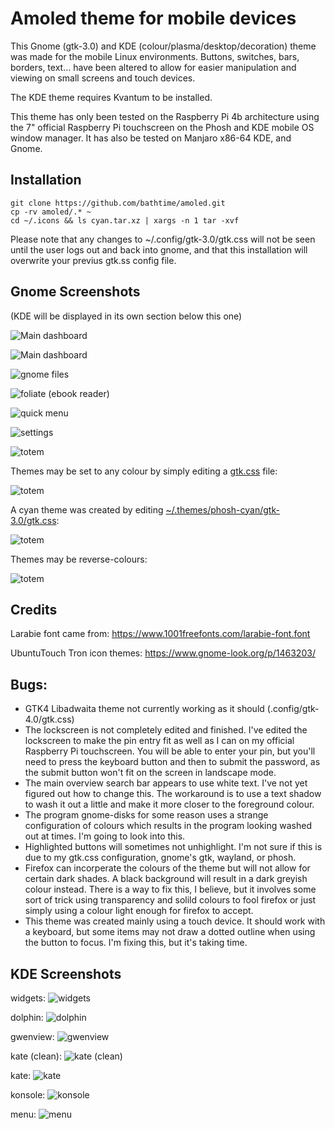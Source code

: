 # Amoled theme for mobile devices

This Gnome (gtk-3.0) and KDE (colour/plasma/desktop/decoration) theme was made for the mobile Linux environments. Buttons, switches, bars, borders, text... have been altered to allow for easier manipulation and viewing on small screens and touch devices.

The KDE theme requires Kvantum to be installed.

This theme has only been tested on the Raspberry Pi 4b architecture using the 7" official Raspberry Pi touchscreen on the Phosh and KDE mobile OS window manager. It has also be tested on Manjaro x86-64 KDE, and Gnome.


## Installation

```
git clone https://github.com/bathtime/amoled.git
cp -rv amoled/.* ~
cd ~/.icons && ls cyan.tar.xz | xargs -n 1 tar -xvf
```

Please note that any changes to ~/.config/gtk-3.0/gtk.css will not be seen until the user logs out and back into gnome, and that this installation will overwrite your previus gtk.ss config file.

## Gnome Screenshots
(KDE will be displayed in its own section below this one)

![Main dashboard](/screenshots/overview-clean.png)

![Main dashboard](/screenshots/overview2.png)

![gnome files](/screenshots/files.png)

![foliate (ebook reader)](/screenshots/foliate.png)

![quick menu](/screenshots/quickmenu.png)

![settings](screenshots/settings.png)

![totem](/screenshots/totem.png)

Themes may be set to any colour by simply editing a [gtk.css](.themes/phosh-red/gtk-3.0/gtk.css) file:

![totem](/screenshots/phosh-red.png)

A cyan theme was created by editing [~/.themes/phosh-cyan/gtk-3.0/gtk.css](.themes/phosh-cyan/gtk-3.0/gtk.css):

![totem](/screenshots/cyan.png)


Themes may be reverse-colours:

![totem](/screenshots/blue.png)


## Credits

Larabie font came from: https://www.1001freefonts.com/larabie-font.font

UbuntuTouch Tron icon themes: https://www.gnome-look.org/p/1463203/


## Bugs:

- GTK4 Libadwaita theme not currently working as it should (.config/gtk-4.0/gtk.css)
- The lockscreen is not completely edited and finished. I've edited the lockscreen to make the pin entry fit as well as I can on my official Raspberry Pi touchscreen. You will be able to enter your pin, but you'll need to press the keyboard button and then <ENTER> to submit the password, as the submit button won't fit on the screen in landscape mode.
- The main overview search bar appears to use white text. I've not yet figured out how to change this. The workaround is to use a text shadow to wash it out a little and make it more closer to the foreground colour.
- The program gnome-disks for some reason uses a strange configuration of colours which results in the program looking washed out at times. I'm going to look into this.
- Highlighted buttons will sometimes not unhighlight. I'm not sure if this is due to my gtk.css configuration, gnome's gtk, wayland, or phosh.
- Firefox can incorperate the colours of the theme but will not allow for certain dark shades. A black background will result in a dark greyish colour instead. There is a way to fix this, I believe, but it involves some sort of trick using transparency and solild colours to fool firefox or just simply using a colour light enough for firefox to accept.
- This theme was created mainly using a touch device. It should work with a keyboard, but some items may not draw a dotted outline when using the <TAB> button to focus. I'm fixing this, but it's taking time.


## KDE Screenshots
 
widgets:
![widgets](/screenshots/sample-widgets.png)

dolphin:
![dolphin](/screenshots/dolphin.png)

gwenview:
![gwenview](/screenshots/gwenview.png)

kate (clean):
![kate (clean)](/screenshots/kate-clean.png)

kate:
![kate](/screenshots/kate.png)

konsole:
![konsole](/screenshots/konsole.png)
 
menu:
![menu](/screenshots/menu.png)

